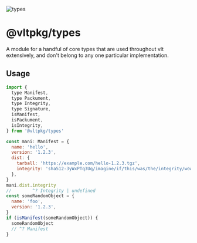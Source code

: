 ![types](https://github.com/user-attachments/assets/67722b51-a70f-4779-be2e-405adeb55d06)

# @vltpkg/types

A module for a handful of core types that are used throughout vlt extensively, and don't belong to any one particular implementation.

## Usage

```js
import {
  type Manifest,
  type Packument,
  type Integrity,
  type Signature,
  isManifest,
  isPackument,
  isIntegrity,
} from '@vltpkg/types'

const mani: Manifest = {
  name: 'hello',
  version: '1.2.3',
  dist: {
    tarball: 'https://example.com/hello-1.2.3.tgz',
    integrity: 'sha512-3yWxPTq3Uq/imagine/if/this/was/the/integrity/wow/it/could/happen/just/very/unlikely/00==',
  },
}
mani.dist.integrity
//        ^? Integrity | undefined
const someRandomObject = {
  name: 'foo',
  version: '1.2.3',
}
if (isManifest(someRandomObject)) {
  someRandomObject
  // ^? Manifest
}
```
